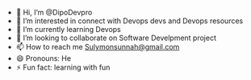 - 👋 Hi, I’m @DipoDevpro
- 👀 I’m interested in connect with Devops devs and Devops resources
- 🌱 I’m currently learning Devops
- 💞️ I’m looking to collaborate on Software Develpment project
- 📫 How to reach me Sulymonsunnah@gmail.com
- 😄 Pronouns: He
- ⚡ Fun fact: learning with fun

<!---
DipoDevpro/DipoDevpro is a ✨ special ✨ repository because its `README.md` (this file) appears on your GitHub profile.
You can click the Preview link to take a look at your changes.
--->

